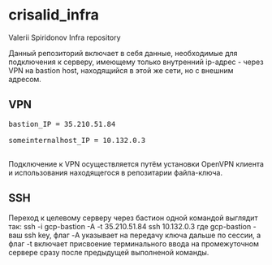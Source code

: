 # crisalid_infra
Valerii Spiridonov Infra repository

Данный репозиторий включает в себя данные, необходимые для подключения к серверу, имеющему только внутренний ip-адрес - через VPN на bastion host, находящийся в этой же сети, но с внешним адресом.<br>

<h2>VPN</h2>

<pre>
bastion_IP = 35.210.51.84 <br>
someinternalhost_IP = 10.132.0.3 <br>
</pre>

Подключение к VPN осуществляется путём установки OpenVPN клиента и использования находящегося в репозитарии файла-ключа.

<h2>SSH</h2>

Переход к целевому серверу через бастион одной командой выглядит так: ssh -i gcp-bastion -A -t 35.210.51.84 ssh 10.132.0.3 где gcp-bastion - ваш ssh key, флаг -A указывает на передачу ключа дальше по сессии, а флаг -t включает присвоение терминального ввода на промежуточном сервере сразу после предыдущей выполненой команды.
